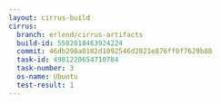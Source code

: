 ```yaml
---
layout: cirrus-build
cirrus:
  branch: erlend/cirrus-artifacts
  build-id: 5582018463924224
  commit: 46db298a0182d1092546d2821e876ff0f7629b88
  task-id: 4981220654710784
  task-number: 3
  os-name: Ubuntu
  test-result: 1
---
```


